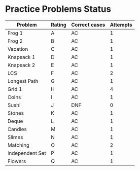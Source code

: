 # Practice Problems Status
Problem|Rating|Correct cases|Attempts
-|-|-|-
Frog 1|A|AC|1
Frog 2|B|AC|1
Vacation|C|AC|1
Knapsack 1|D|AC|1
Knapsack 2|E|AC|1
LCS|F|AC|2
Longest Path|G|AC|1
Grid 1|H|AC|4
Coins|I|AC|1
Sushi|J|DNF|0
Stones|K|AC|1
Deque|L|AC|1
Candies|M|AC|1
Slimes|N|AC|1
Matching|O|AC|2
Independent Set|P|AC|1
Flowers|Q|AC|1